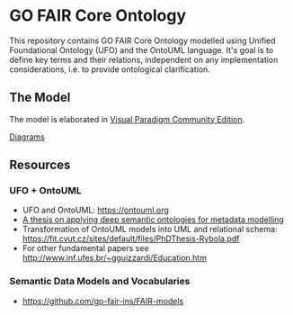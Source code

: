 # GO FAIR Core Ontology

This repository contains GO FAIR Core Ontology modelled using Unified Foundational Ontology (UFO) and the OntoUML language.
It's goal is to define key terms and their relations, independent on any implementation considerations, i.e. to provide ontological clarification.

## The Model

The model is elaborated in [Visual Paradigm Community Edition](https://www.visual-paradigm.com/editions/community/).

[Diagrams](https://github.com/go-fair-ins/GO-FAIR-Ontology/blob/master/Diagrams/diagrams.md)

## Resources

### UFO + OntoUML
- UFO and OntoUML: https://ontouml.org
- [A thesis on applying deep semantic ontologies for metadata modelling](https://github.com/go-fair-ins/GO-FAIR-Ontology/tree/master/Resources/Thesis%20on%20Deep%20Semantics%20for%20Metadata)
- Transformation of OntoUML models into UML and relational schema: https://fit.cvut.cz/sites/default/files/PhDThesis-Rybola.pdf
- For other fundamental papers see http://www.inf.ufes.br/~gguizzardi/Education.htm

### Semantic Data Models and Vocabularies
- https://github.com/go-fair-ins/FAIR-models
